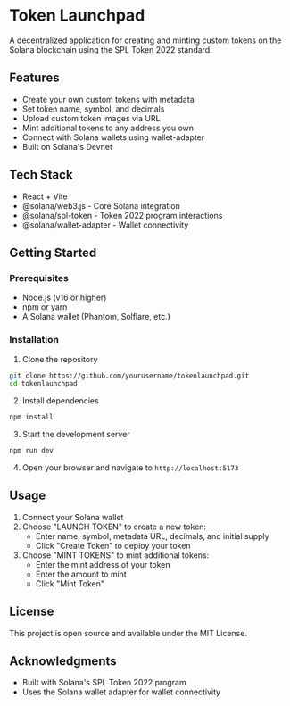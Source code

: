 # Token Launchpad

A decentralized application for creating and minting custom tokens on the Solana blockchain using the SPL Token 2022 standard.

## Features

- Create your own custom tokens with metadata
- Set token name, symbol, and decimals
- Upload custom token images via URL
- Mint additional tokens to any address you own
- Connect with Solana wallets using wallet-adapter
- Built on Solana's Devnet

## Tech Stack

- React + Vite
- @solana/web3.js - Core Solana integration
- @solana/spl-token - Token 2022 program interactions
- @solana/wallet-adapter - Wallet connectivity

## Getting Started

### Prerequisites

- Node.js (v16 or higher)
- npm or yarn
- A Solana wallet (Phantom, Solflare, etc.)

### Installation

1. Clone the repository
```bash
git clone https://github.com/yourusername/tokenlaunchpad.git
cd tokenlaunchpad
```

2. Install dependencies
```bash
npm install
```

3. Start the development server
```bash
npm run dev
```

4. Open your browser and navigate to `http://localhost:5173`

## Usage

1. Connect your Solana wallet
2. Choose "LAUNCH TOKEN" to create a new token:
   - Enter name, symbol, metadata URL, decimals, and initial supply
   - Click "Create Token" to deploy your token
3. Choose "MINT TOKENS" to mint additional tokens:
   - Enter the mint address of your token
   - Enter the amount to mint
   - Click "Mint Token"

## License

This project is open source and available under the MIT License.

## Acknowledgments

- Built with Solana's SPL Token 2022 program
- Uses the Solana wallet adapter for wallet connectivity
